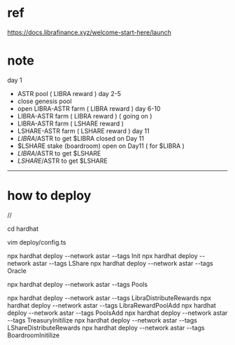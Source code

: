 # ref

https://docs.librafinance.xyz/welcome-start-here/launch

# note

day 1

- ASTR pool ( LIBRA reward )
  day 2-5
- close genesis pool
- open LIBRA-ASTR farm ( LIBRA reward )
  day 6-10
- LIBRA-ASTR farm ( LIBRA reward ) ( going on )
- LIBRA-ASTR farm ( LSHARE reward )
- LSHARE-ASTR farm ( LSHARE reward )
  day 11
- $LIBRA/$ASTR to get $LIBRA closed on Day 11
- $LSHARE stake (boardroom) open on Day11 ( for $LIBRA )
- $LIBRA/$ASTR to get $LSHARE
- $LSHARE/$ASTR to get $LSHARE

---

# how to deploy

//

cd hardhat

vim deploy/config.ts

npx hardhat deploy --network astar --tags Init
npx hardhat deploy --network astar --tags LShare
npx hardhat deploy --network astar --tags Oracle

npx hardhat deploy --network astar --tags Pools

npx hardhat deploy --network astar --tags LibraDistributeRewards
npx hardhat deploy --network astar --tags LibraRewardPoolAdd
npx hardhat deploy --network astar --tags PoolsAdd
npx hardhat deploy --network astar --tags TreasuryInitilize
npx hardhat deploy --network astar --tags LShareDistributeRewards
npx hardhat deploy --network astar --tags BoardroomInitilize
